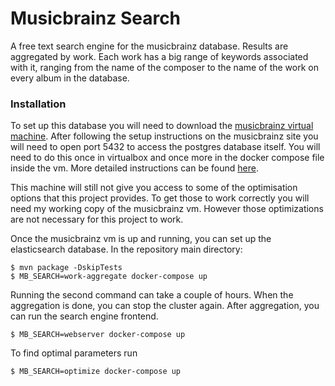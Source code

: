 # Musicbrainz Search

A free text search engine for the musicbrainz database. Results are aggregated by work. 
Each work has a big range of keywords associated with it, ranging from the name of the composer to the name of the work on every album in the database.


### Installation

To set up this database you will need to download the [musicbrainz virtual machine](https://musicbrainz.org/doc/MusicBrainz_Server/Setup).
After following the setup instructions on the musicbrainz site you will need to open port 5432 to access the postgres database itself.
You will need to do this once in virtualbox and once more in the docker compose file inside the vm.
More detailed instructions can be found [here](doc/Initial_documentation.ipynb).

This machine will still not give you access to some of the optimisation options that this project provides. 
To get those to work correctly you will need my working copy of the musicbrainz vm. However those
optimizations are not necessary for this project to work.

Once the musicbrainz vm is up and running, you can set up the elasticsearch database.
In the repository main directory: 

```commandline
$ mvn package -DskipTests
$ MB_SEARCH=work-aggregate docker-compose up
```

Running the second command can take a couple of hours. When the aggregation is done, 
you can stop the cluster again. After aggregation, you can run the search engine frontend.

```commandline
$ MB_SEARCH=webserver docker-compose up
```

To find optimal parameters run

```commandline
$ MB_SEARCH=optimize docker-compose up
```